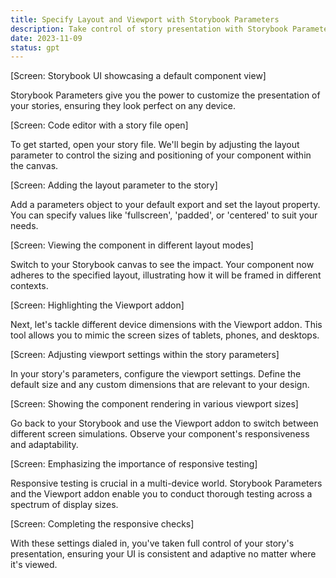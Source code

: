```yaml
---
title: Specify Layout and Viewport with Storybook Parameters
description: Take control of story presentation with Storybook Parameters. Expertly adjust the layout and viewport settings to ensure perfect rendering across devices and dimensions.
date: 2023-11-09
status: gpt
---
```


[Screen: Storybook UI showcasing a default component view]

Storybook Parameters give you the power to customize the presentation of your stories, ensuring they look perfect on any device.

[Screen: Code editor with a story file open]

To get started, open your story file. We'll begin by adjusting the layout parameter to control the sizing and positioning of your component within the canvas.

[Screen: Adding the layout parameter to the story]

Add a parameters object to your default export and set the layout property. You can specify values like 'fullscreen', 'padded', or 'centered' to suit your needs.

[Screen: Viewing the component in different layout modes]

Switch to your Storybook canvas to see the impact. Your component now adheres to the specified layout, illustrating how it will be framed in different contexts.

[Screen: Highlighting the Viewport addon]

Next, let's tackle different device dimensions with the Viewport addon. This tool allows you to mimic the screen sizes of tablets, phones, and desktops.

[Screen: Adjusting viewport settings within the story parameters]

In your story's parameters, configure the viewport settings. Define the default size and any custom dimensions that are relevant to your design.

[Screen: Showing the component rendering in various viewport sizes]

Go back to your Storybook and use the Viewport addon to switch between different screen simulations. Observe your component's responsiveness and adaptability.

[Screen: Emphasizing the importance of responsive testing]

Responsive testing is crucial in a multi-device world. Storybook Parameters and the Viewport addon enable you to conduct thorough testing across a spectrum of display sizes.

[Screen: Completing the responsive checks]

With these settings dialed in, you've taken full control of your story's presentation, ensuring your UI is consistent and adaptive no matter where it's viewed.
